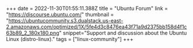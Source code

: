 +++
date = 2022-11-30T01:55:11.388Z
title = "Ubuntu Forum"
link = "https://discourse.ubuntu.com/"
thumbnail = "https://ubuntucommunity.s3.dualstack.us-east-2.amazonaws.com/optimized/1X/5fe4d3c8476ea43f71a9d2375bb158d4f1c63b89_2_180x180.png"
snippet="Support and discussion about the Ubuntu Linux (distro-linux)."
tags = ["linux-community"]
+++
